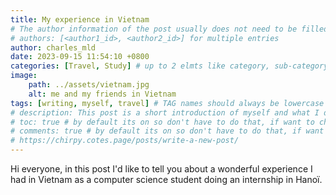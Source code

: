 ```yaml
---
title: My experience in Vietnam
# The author information of the post usually does not need to be filled in the Front Matter , they will be obtained from variables social.name and the first entry of social.links of the configuration file by default. But you can also override it as follows : (find charles_mld in _data)
# authors: [<author1_id>, <author2_id>] for multiple entries
author: charles_mld
date: 2023-09-15 11:54:10 +0800
categories: [Travel, Study] # up to 2 elmts like category, sub-category
image:
    path: ../assets/vietnam.jpg
    alt: me and my friends in Vietnam
tags: [writing, myself, travel] # TAG names should always be lowercase
# description: This post is a short introduction of myself and what I do in life
# toc: true # by default its on so don't have to do that, if want to change go to config
# comments: true # by default its on so don't have to do that, if want to change go to config
# https://chirpy.cotes.page/posts/write-a-new-post/
---
```

Hi everyone, in this post I'd like to tell you about a wonderful experience I had in Vietnam as a computer science student doing an internship in Hanoï.